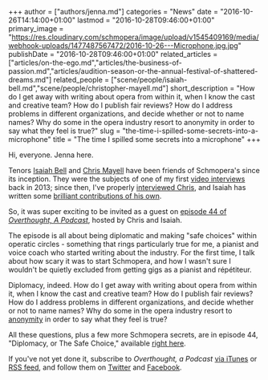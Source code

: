 +++
author = ["authors/jenna.md"]
categories = "News"
date = "2016-10-26T14:14:00+01:00"
lastmod = "2016-10-28T09:46:00+01:00"
primary_image = "https://res.cloudinary.com/schmopera/image/upload/v1545409169/media/webhook-uploads/1477487567472/2016-10-26---Microphone.jpg.jpg"
publishDate = "2016-10-28T09:46:00+01:00"
related_articles = ["articles/on-the-ego.md","articles/the-business-of-passion.md","articles/audition-season-or-the-annual-festival-of-shattered-dreams.md"]
related_people = ["scene/people/isaiah-bell.md","scene/people/christopher-mayell.md"]
short_description = "How do I get away with writing about opera from within it, when I know the cast and creative team? How do I publish fair reviews? How do I address problems in different organizations, and decide whether or not to name names? Why do some in the opera industry resort to anonymity in order to say what they feel is true?"
slug = "the-time-i-spilled-some-secrets-into-a-microphone"
title = "The time I spilled some secrets into a microphone"
+++

Hi, everyone. Jenna here.

Tenors [Isaiah Bell](/the-business-of-passion-part-the-first/) and [Chris Mayell](/chris-mayell-the-opera-career/) have been friends of Schmopera's since its inception. They were the subjects of one of my first [video interviews](https://youtu.be/GKN27ZVONRQ) back in 2013; since then, I've properly [interviewed Chris](/chris-mayell-the-opera-career/), and Isaiah has written some [brilliant contributions of his own](/on-the-ego/).

So, it was super exciting to be invited as a guest on [episode 44 of *Overthought, A Podcast*](http://www.overthoughtpodcast.com/44-diplomacy-or-the-safe-choice/), hosted by Chris and Isaiah. 

The episode is all about being diplomatic and making "safe choices" within operatic circles - something that rings particularly true for me, a pianist and voice coach who started writing about the industry. For the first time, I talk about how scary it was to start Schmopera, and how I wasn't sure I wouldn't be quietly excluded from getting gigs as a pianist and répétiteur.

Diplomacy, indeed. How do I get away with writing about opera from within it, when I know the cast and creative team? How do I publish fair reviews? How do I address problems in different organizations, and decide whether or not to name names? Why do some in the opera industry resort to [anonymity](/audition-season-or-the-annual-festival-of-shattered-dreams/) in order to say what they feel is true?

All these questions, plus a few more Schmopera secrets, are in episode 44, "Diplomacy, or The Safe Choice," available [right here](http://www.overthoughtpodcast.com/44-diplomacy-or-the-safe-choice/). 

If you've not yet done it, subscribe to *Overthought, a Podcast* [via iTunes](itms://itunes.apple.com/gb/podcast/overthought-a-podcast/id1041028828#) or [RSS feed](http://overthoughtpodcast.libsyn.com/rss), and follow them on [Twitter](https://twitter.com/podcasttttt) and [Facebook](https://www.facebook.com/overthought).



